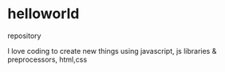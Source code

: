 # helloworld
repository

I love coding to create new things using javascript, js libraries & preprocessors, html,css
